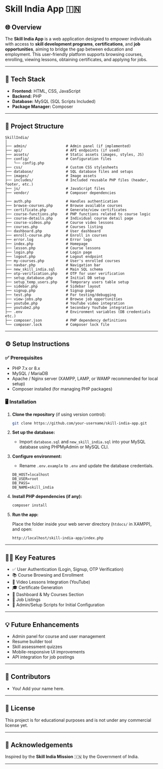 
# Skill India App 🇮🇳

## 🌐 Overview

The **Skill India App** is a web application designed to empower individuals with access to **skill development programs**, **certifications**, and **job opportunities**, aiming to bridge the gap between education and employment. This user-friendly platform supports browsing courses, enrolling, viewing lessons, obtaining certificates, and applying for jobs.

---

## 🧰 Tech Stack

- **Frontend:** HTML, CSS, JavaScript
- **Backend:** PHP
- **Database:** MySQL (SQL Scripts Included)
- **Package Manager:** Composer

---

## 📁 Project Structure

```
SkillIndia/
│
├── admin/                  # Admin panel (if implemented)
├── api/                    # API endpoints (if used)
├── assets/                 # Static assets (images, styles, JS)
├── config/                 # Configuration files
│   └── config.php
├── css/                    # Custom CSS stylesheets
├── database/               # SQL database files and setups
├── images/                 # Image assets
├── includes/               # Included reusable PHP files (header, footer, etc.)
├── js/                     # JavaScript files
├── vendor/                 # Composer dependencies
│
├── auth.php                # Handles authentication
├── browse-courses.php      # Browse available courses
├── certificate.php         # Generate/view certificates
├── course-functions.php    # PHP functions related to course logic
├── course-details.php      # Individual course detail page
├── course-videos.php       # Course video lessons
├── courses.php             # Courses listing
├── dashboard.php           # User dashboard
├── enroll-course.php       # Enroll in courses
├── error.log               # Error logs
├── index.php               # Homepage
├── lesson.php              # Course lessons
├── login.php               # Login page
├── logout.php              # Logout endpoint
├── my-courses.php          # User's enrolled courses
├── navbar.php              # Navigation bar
├── new_skill_india.sql     # Main SQL schema
├── otp-verification.php    # OTP for user verification
├── setup_database.php      # Initial DB setup
├── setup_temp_users.php    # Temporary users table setup
├── sidebar.php             # Sidebar layout
├── signup.php              # Signup page
├── test.php                # For testing/debugging
├── view-jobs.php           # Browse job opportunities
├── youtube.php             # YouTube video integration
├── youtube2.php            # Secondary YouTube integration
├── .env                    # Environment variables (DB credentials etc.)
├── composer.json           # PHP dependency definitions
└── composer.lock           # Composer lock file
```

---

## ⚙️ Setup Instructions

### ✅ Prerequisites

- PHP 7.x or 8.x
- MySQL / MariaDB
- Apache / Nginx server (XAMPP, LAMP, or WAMP recommended for local setup)
- Composer installed (for managing PHP packages)

### 🖥️ Installation

1. **Clone the repository** (if using version control):

   ```bash
   git clone https://github.com/your-username/skill-india-app.git
   ```

2. **Set up the database:**

   - Import `database.sql` and `new_skill_india.sql` into your MySQL database using PHPMyAdmin or MySQL CLI.

3. **Configure environment:**

   - Rename `.env.example` to `.env` and update the database credentials.

   ```env
   DB_HOST=localhost
   DB_USER=root
   DB_PASS=
   DB_NAME=skill_india
   ```

4. **Install PHP dependencies (if any):**

   ```bash
   composer install
   ```

5. **Run the app:**

   Place the folder inside your web server directory (`htdocs/` in XAMPP), and open:

   ```
   http://localhost/skill-india-app/index.php
   ```

---

## 🧑‍💻 Key Features

- ✅ User Authentication (Login, Signup, OTP Verification)
- 📚 Course Browsing and Enrollment
- 🎥 Video Lessons Integration (YouTube)
- 🎓 Certificate Generation
- 📄 Dashboard & My Courses Section
- 💼 Job Listings
- 🔐 Admin/Setup Scripts for Initial Configuration

---

## 💡 Future Enhancements

- Admin panel for course and user management
- Resume builder tool
- Skill assessment quizzes
- Mobile-responsive UI improvements
- API integration for job postings

---

## 🤝 Contributors

- You! Add your name here.

---

## 📜 License

This project is for educational purposes and is not under any commercial license yet.

---

## 🙌 Acknowledgements

Inspired by the **Skill India Mission** 🇮🇳 by the Government of India.

---

